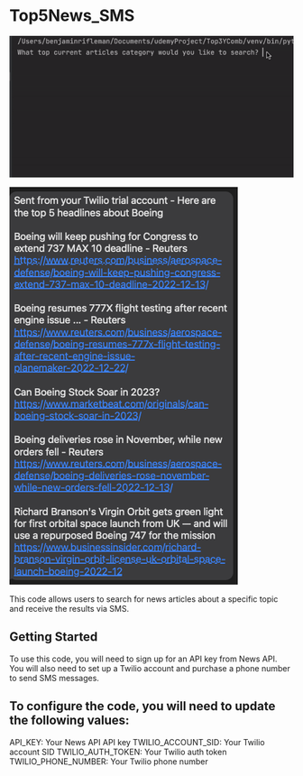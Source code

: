 # Top5News_SMS
![](https://github.com/rifleben/Top5News_SMS/blob/main/Top5SMS.gif)

![](https://github.com/rifleben/Top5News_SMS/blob/main/Screenshot%202022-12-29%20at%207.28.39%20PM.png)


This code allows users to search for news articles about a specific topic and receive the results via SMS.

## Getting Started
To use this code, you will need to sign up for an API key from News API. You will also need to set up a Twilio account and purchase a phone number to send SMS messages.


## To configure the code, you will need to update the following values:

API_KEY: Your News API API key
TWILIO_ACCOUNT_SID: Your Twilio account SID
TWILIO_AUTH_TOKEN: Your Twilio auth token
TWILIO_PHONE_NUMBER: Your Twilio phone number
